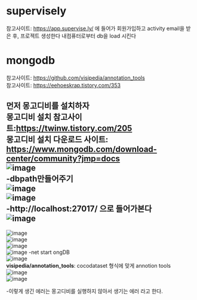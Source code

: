 # supervisely 
참고사이트: https://app.supervise.ly/ 에 들어가 회원가입하고 activity email을 받은 후, 프로젝트 생성한다
내컴퓨터로부터 db을 load 시킨다

# mongodb
참고사이트: https://github.com/visipedia/annotation_tools  
참고사이트: https://eehoeskrap.tistory.com/353  
  
먼저 몽고디비를 설치하자  
몽고디비 설치 참고사이트:https://twinw.tistory.com/205  
몽고디비 설치 다운로드 사이트: https://www.mongodb.com/download-center/community?jmp=docs  
![image](https://user-images.githubusercontent.com/56099627/75798426-e75a2900-5db9-11ea-850c-0b34c1dd0c67.png)  
-dbpath만들어주기  
![image](https://user-images.githubusercontent.com/56099627/75800491-00b0a480-5dbd-11ea-993f-c85d0b4bc9d0.png)  
![image](https://user-images.githubusercontent.com/56099627/75800641-3f465f00-5dbd-11ea-8189-07fc4e60f349.png)  
-http://localhost:27017/ 으로 들어가본다  
![image](https://user-images.githubusercontent.com/56099627/75801318-46ba3800-5dbe-11ea-8e26-2d1be2e23949.png) 
-  
![image](https://user-images.githubusercontent.com/56099627/75804074-cf3ad780-5dc2-11ea-8827-f5f2ff64fe96.png)  
![image](https://user-images.githubusercontent.com/56099627/75804166-ed083c80-5dc2-11ea-927e-eb62b154cc69.png)  
![image](https://user-images.githubusercontent.com/56099627/75804253-08734780-5dc3-11ea-99ee-d1d308240753.png)  
![image](https://user-images.githubusercontent.com/56099627/75804337-23de5280-5dc3-11ea-8bd0-10eef5768f0b.png)
-net start ongDB  
![image](https://user-images.githubusercontent.com/56099627/75805720-af58e300-5dc5-11ea-8606-1232ef02ca9a.png)  
**visipedia/annotation_tools**: cocodataset 형식에 맞게 annotion tools  
![image](https://user-images.githubusercontent.com/56099627/75790404-81b46f80-5dae-11ea-83a2-f9d981d0d84b.png)  
![image](https://user-images.githubusercontent.com/56099627/75790459-985ac680-5dae-11ea-8a87-63eeb27ee601.png)


 
 -이렇게 생긴 에러는 몽고디비를 실행하지 않아서 생기는 에러 라고 한다.
